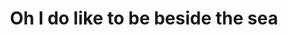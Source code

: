 ---
title: "Oh I do like to be beside the sea"
pullquote: "I would give my right arm to be atn all-you-can-eat buffet on the Costa Del Sol right now"
excerpt: "This year, you'll have to have a staycation. How does that make you feel?"
image: "/assets/images/stock-images/stock-image-2.png"
image-alt: "An aerial photograph of people wimming on surfboards and lilos."
layout: post
---